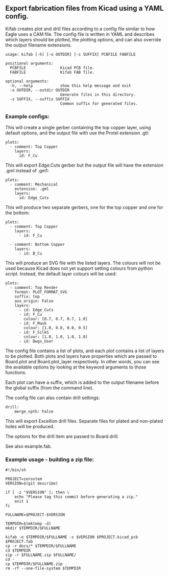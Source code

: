 ## Export fabrication files from Kicad using a YAML config.

Kifab creates plot and drill files according to a config file similar
to how Eagle uses a CAM file. The config file is written in YAML and
describes which layers should be plotted, the plotting options, and can
also override the output filename extensions.

    usage: kifab [-h] [-o OUTDIR] [-s SUFFIX] PCBFILE FABFILE

    positional arguments:
      PCBFILE               Kicad PCB file.
      FABFILE               Kifab FAB file.

    optional arguments:
      -h, --help            show this help message and exit
      -o OUTDIR, --outdir OUTDIR
                            Generate files in this directory.
      -s SUFFIX, --suffix SUFFIX
                            Common suffix for generated files.

### Example configs:

This will create a single gerber containing the top copper layer, using
default options, and the output file with use the Protel extension .gtl:

    plots:
      - comment: Top Copper
        layers:
          id: F_Cu

This will export Edge.Cuts gerber but the output file will have the
extension .gml instead of .gm1:

    plots:
      - comment: Mechanical
        extension: .gml
        layers:
          id: Edge_Cuts

This will produce two separate gerbers, one for the top copper and one
for the bottom:

    plots:
      - comment: Top Copper
        layers:
          - id: F_Cu

      - comment: Bottom Copper
        layers:
          - id: B_Cu

This will produce an SVG file with the listed layers. The colours will
not be used because Kicad does not yet support setting colours from
python script. Instead, the default layer colours will be used:

    plots:
      - comment: Top Render
        format: PLOT_FORMAT_SVG
        suffix: top
        aux_origin: False
        layers:
          - id: Edge_Cuts
          - id: F_Cu
            colour: [0.7, 0.7, 0.7, 1.0]
          - id: F_Mask
            colour: [1.0, 0.0, 0.0, 0.5]
          - id: F_SilkS
            colour: [1.0, 1.0, 1.0, 1.0]
          - id: Dwgs_User

The config file contains a list of plots, and each plot contains a list
of layers to be plotted. Both plots and layers have properties which are
passed to Board.plot and Board.plot_layer respectively. In other words,
you can see the available options by looking at the keyword arguments to
those functions.

Each plot can have a suffix, which is added to the output filename
before the global suffix (from the command line).

The config file can also contain drill settings:

    drill:
        merge_npth: False

This will export Excellion drill files. Separate files for plated and
non-plated holes will be produced.

The options for the drill item are passed to Board.drill.

See also example.fab.


### Example usage - building a zip file:

    #!/bin/sh

    PROJECT=zerostem
    VERSION=$(git describe)

    if [ -z "$VERSION" ]; then \
        echo "Please tag this commit before generating a zip."
        exit 1
    fi

    FULLNAME=$PROJECT-$VERSION

    TEMPDIR=$(mktemp -d)
    mkdir $TEMPDIR/$FULLNAME

    kifab -o $TEMPDIR/$FULLNAME -s $VERSION $PROJECT.kicad_pcb $PROJECT.fab
    cp -r docs/* $TEMPDIR/$FULLNAME
    cd $TEMPDIR
    zip -r $FULLNAME.zip $FULLNAME/
    cd -
    cp $TEMPDIR/$FULLNAME.zip .
    rm -rf --one-file-system $TEMPDIR
